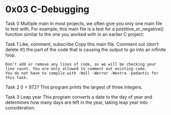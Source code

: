 # 0x03 C-Debugging
Task 0	Multiple main
	In most projects, we often give you only one main file to test with. For example, this main file is a test for a postitive_or_negative() function similar to the one you worked with in an earlier C project:

Task 1	Like, comment, subscribe
	Copy this main file. Comment out (don’t delete it!) the part of the code that is causing the output to go into an infinite loop.

	Don’t add or remove any lines of code, as we will be checking your line count. You are only allowed to comment out existing code.
	You do not have to compile with -Wall -Werror -Wextra -pedantic for this task.

Task 2	0 > 972?
	This program prints the largest of three integers.

Task 3	Leap year
	This program converts a date to the day of year and determines how many days are left in the year, taking leap year into consideration.
